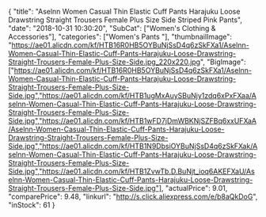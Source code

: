 {
	"title": "Aselnn Women Casual Thin Elastic Cuff Pants Harajuku Loose Drawstring Straight Trousers Female Plus Size Side Striped Pink Pants",
	"date": "2018-10-31 10:30:20",
	"SubCat": ["Women's Clothing & Accessories"],
	"categories": ["Women's Pants "],
	"thumbnailImage": "https://ae01.alicdn.com/kf/HTB16R0HB5OYBuNjSsD4q6zSkFXa1/Aselnn-Women-Casual-Thin-Elastic-Cuff-Pants-Harajuku-Loose-Drawstring-Straight-Trousers-Female-Plus-Size-Side.jpg_220x220.jpg",
	"BigImage": ["https://ae01.alicdn.com/kf/HTB16R0HB5OYBuNjSsD4q6zSkFXa1/Aselnn-Women-Casual-Thin-Elastic-Cuff-Pants-Harajuku-Loose-Drawstring-Straight-Trousers-Female-Plus-Size-Side.jpg","https://ae01.alicdn.com/kf/HTB1ugMxAuySBuNjy1zdq6xPxFXaa/Aselnn-Women-Casual-Thin-Elastic-Cuff-Pants-Harajuku-Loose-Drawstring-Straight-Trousers-Female-Plus-Size-Side.jpg","https://ae01.alicdn.com/kf/HTB1wFD7jDmWBKNjSZFBq6xxUFXaA/Aselnn-Women-Casual-Thin-Elastic-Cuff-Pants-Harajuku-Loose-Drawstring-Straight-Trousers-Female-Plus-Size-Side.jpg","https://ae01.alicdn.com/kf/HTB1N9DbsiOYBuNjSsD4q6zSkFXak/Aselnn-Women-Casual-Thin-Elastic-Cuff-Pants-Harajuku-Loose-Drawstring-Straight-Trousers-Female-Plus-Size-Side.jpg","https://ae01.alicdn.com/kf/HTB1ZvwTb.D.BuNjt_ioq6AKEFXaU/Aselnn-Women-Casual-Thin-Elastic-Cuff-Pants-Harajuku-Loose-Drawstring-Straight-Trousers-Female-Plus-Size-Side.jpg"],
	"actualPrice": 9.01,
	"comparePrice": 9.48,
	"linkurl": "http://s.click.aliexpress.com/e/b8aQkDoG",
	"inStock": 61
}
